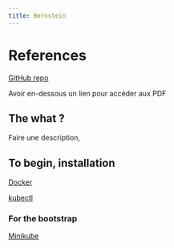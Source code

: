 ```yaml
---
title: Bernstein
---
```


# References

[GitHub repo](https://github.com/Musubi42/Epitech/tree/Bernstein)

Avoir en-dessous un lien pour accéder aux PDF

## The what ?

Faire une description,

## To begin, installation

[Docker](https://docs.docker.com/engine/install/debian/)

[kubectl](https://kubernetes.io/fr/docs/tasks/tools/install-kubectl/)

### For the bootstrap

[Minikube](https://kubernetes.io/fr/docs/tasks/tools/install-minikube/)
